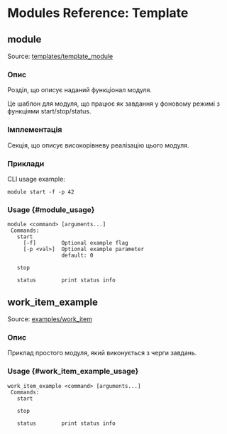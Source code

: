 # Modules Reference: Template

## module

Source: [templates/template_module](https://github.com/PX4/PX4-Autopilot/tree/main/src/templates/template_module)

### Опис

Розділ, що описує наданий функціонал модуля.

Це шаблон для модуля, що працює як завдання у фоновому режимі з функціями start/stop/status.

### Імплементація

Секція, що описує високорівневу реалізацію цього модуля.

### Приклади

CLI usage example:

```
module start -f -p 42
```

### Usage {#module_usage}

```
module <command> [arguments...]
 Commands:
   start
     [-f]        Optional example flag
     [-p <val>]  Optional example parameter
                 default: 0

   stop

   status        print status info
```

## work_item_example

Source: [examples/work_item](https://github.com/PX4/PX4-Autopilot/tree/main/src/examples/work_item)

### Опис

Приклад простого модуля, який виконується з черги завдань.

### Usage {#work_item_example_usage}

```
work_item_example <command> [arguments...]
 Commands:
   start

   stop

   status        print status info
```
